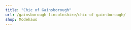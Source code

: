 ```yaml
---
title: "Chic of Gainsborough"
url: /gainsborough-lincolnshire/chic-of-gainsborough/
shop: Modehaus
---
```

